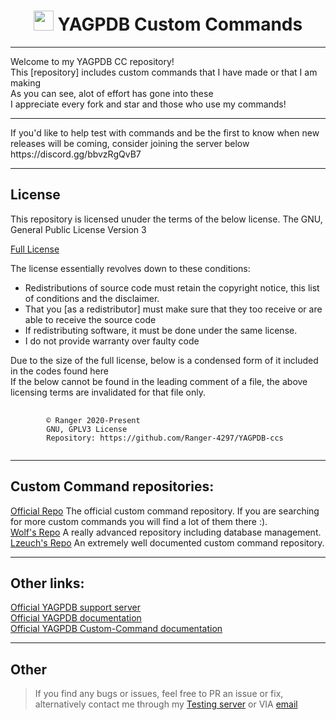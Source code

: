 <center><h1><img src="https://yagpdb.xyz/static/img/logo_y.png" alt="" height=32px width=32px></img>&nbspYAGPDB Custom Commands</h1></center>

<hr>

<p>Welcome to my YAGPDB CC repository!<br>
This [repository] includes custom commands that I have made or that I am making<br>
As you can see, alot of effort has gone into these<br>
I appreciate every fork and star and those who use my commands!
</p>
<hr>
If you'd like to help test with commands and be the first to know when new releases will be coming, consider joining the server below<br>
https://discord.gg/bbvzRgQvB7
<hr>

<h2>License</h2>

<p>This repository is licensed unuder the terms of the below license. The GNU, General Public License Version 3</p>

<a href="https://github.com/Ranger-4297/YAGPDB-ccs/blob/main/LICENSE">Full License</a><br>

<p>The license essentially revolves down to these conditions:
<ul>
    <li>Redistributions of source code must retain the copyright notice, this list of conditions and the disclaimer.</li>
    <li>That you [as a redistributor] must make sure that they too receive or are able to receive the source code</li>
    <li>If redistributing software, it must be done under the same license.</li>
    <li>I do not provide warranty over faulty code</li>
</ul>
</p>

<p>Due to the size of the full license, below is a condensed form of it included in the codes found here<br>
If the below cannot be found in the leading comment of a file, the above licensing terms are invalidated for that file only.
</p>

<pre>
    <code "color:white;background-color:black">
        ©️ Ranger 2020-Present
        GNU, GPLV3 License
        Repository: https://github.com/Ranger-4297/YAGPDB-ccs
    </code>
</pre>

<hr>

<h2>Custom Command repositories:</h2>
<a href="https://yagpdb-cc.github.io">Official Repo</a> The official custom command repository. If you are searching for more custom commands you will find a lot of them there :).<br>
<a href="https://github.com/BlackWolfWoof/yagpdb-cc">Wolf's Repo</a> A really advanced repository including database management.<br>
<a href="https://github.com/l-zeuch/lagpdb-cc">Lzeuch's Repo</a> An extremely well documented custom command repository.

<hr>

<h2>Other links:</h2>
<a href="https://discord.gg/4uY54rw">Official YAGPDB support server</a><br> 
<a href="https://docs.yagpdb.xyz/">Official YAGPDB documentation</a><br>
<a href="https://learn.yagpdb.xyz/">Official YAGPDB Custom-Command documentation</a>

<hr>

<h2>Other</h2>

<blockquote>If you find any bugs or issues, feel free to PR an issue or fix, alternatively contact me through my <a href="https://discord.gg/bbvzRgQvB7">Testing server</a> or VIA <a href="mailto:a.rhyker@gmail.com">email</a></blockquote>
